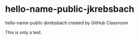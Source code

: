 # hello-name-public-jkrebsbach
hello-name-public-jkrebsbach created by GitHub Classroom

This is only a test.
